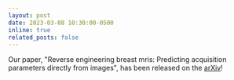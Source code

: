 ```yaml
---
layout: post
date: 2023-03-08 10:30:00-0500
inline: true
related_posts: false
---
```


Our paper, "Reverse engineering breast mris: Predicting acquisition parameters directly from images", has been released on the [arXiv](https://arxiv.org/abs/2303.04911)!
